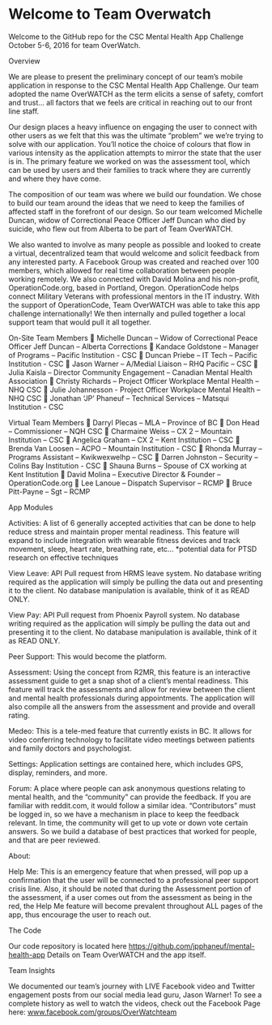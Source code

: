# Welcome to Team Overwatch

Welcome to the GitHub repo for the CSC Mental Health App Challenge October 5-6, 2016 for team OverWatch.

Overview

We are please to present the preliminary concept of our team’s mobile application in response to the CSC Mental Health App Challenge. Our team adopted the name OverWATCH as the term elicits a sense of safety, comfort and trust... all factors that we feels are critical in reaching out to our front line staff.

Our design places a heavy influence on engaging the user to connect with other users as we felt that this was the ultimate “problem” we we’re trying to solve with our application. You’ll notice the choice of colours that flow in various intensity as the application attempts to mirror the state that the user is in. The primary feature we worked on was the assessment tool, which can be used by users and their families to track where they are currently and where they have come.

The composition of our team was where we build our foundation. We chose to build our team around the ideas that we need to keep the families of affected staff in the forefront of our design. So our team welcomed Michelle Duncan, widow of Correctional Peace Officer Jeff Duncan who died by suicide, who flew out from Alberta to be part of Team OverWATCH.

We also wanted to involve as many people as possible and looked to create a virtual, decentralized team that would welcome and solicit feedback from any interested party. A Facebook Group was created and reached over 100 members, which allowed for real time collaboration between people working remotely. We also connected with David Molina and his non-profit, OperationCode.org, based in Portland, Oregon. OperationCode helps connect Military Veterans with professional mentors in the IT industry. With the support of OperationCode, Team OverWATCH was able to take this app challenge internationally! We then internally and pulled together a local support team that would pull it all together.

On-Site Team Members
 Michelle Duncan – Widow of Correctional Peace Officer Jeff Duncan – Alberta Corrections  Kandace Goldstone – Manager of Programs – Pacific Institution - CSC
 Duncan Priebe – IT Tech – Pacific Institution - CSC
 Jason Warner – A/Medial Liaison – RHQ Pacific – CSC
 Julia Kaisla – Director Community Engagement – Canadian Mental Health Association  Christy Richards – Project Officer Workplace Mental Health – NHQ CSC
 Julie Johannesson - Project Officer Workplace Mental Health – NHQ CSC
 Jonathan ‘JP’ Phaneuf – Technical Services – Matsqui Institution - CSC

Virtual Team Members
 Darryl Plecas – MLA – Province of BC
 Don Head – Commissioner – NQH CSC
 Charmaine Weiss – CX 2 – Mountain Institution – CSC
 Angelica Graham – CX 2 – Kent Institution – CSC
 Brenda Van Loosen – ACPO – Mountain Institution - CSC
 Rhonda Murray – Programs Assistant – Kwikwexwelhp – CSC
 Darren Johnston – Security – Colins Bay Institution - CSC
 Shauna Burns – Spouse of CX working at Kent Institution
 David Molina – Executive Director & Founder – OperationCode.org  Lee Lanoue – Dispatch Supervisor – RCMP
 Bruce Pitt-Payne – Sgt – RCMP

App Modules

Activities:
A list of 6 generally accepted activities that can be done to help reduce stress and maintain proper mental readiness. This feature will expand to include integration with wearable fitness devices and track movement, sleep, heart rate, breathing rate, etc... *potential data for PTSD research on effective techniques

View Leave:
API Pull request from HRMS leave system. No database writing required as the application will simply be pulling the data out and presenting it to the client. No database manipulation is available, think of it as READ ONLY.

View Pay:
API Pull request from Phoenix Payroll system. No database writing required as the application will simply be pulling the data out and presenting it to the client. No database manipulation is available, think of it as READ ONLY.

Peer Support:
This would become the platform.

Assessment:
Using the concept from R2MR, this feature is an interactive assessment guide to get a snap shot of a client’s mental readiness. This feature will track the assessments and allow for review between the client and mental health professionals during appointments. The application will also compile all the answers from the assessment and provide and overall rating.

Medeo:
This is a tele-med feature that currently exists in BC. It allows for video conferring technology to facilitate video meetings between patients and family doctors and psychologist.

Settings:
Application settings are contained here, which includes GPS, display, reminders, and more.

Forum:
A place where people can ask anonymous questions relating to mental health, and the “community” can provide the feedback. If you are familiar with reddit.com, it would follow a similar idea. “Contributors” must be logged in, so we have a mechanism in place to keep the feedback relevant. In time, the community will get to up vote or down vote certain answers. So we build a database of best practices that worked for people, and that are peer reviewed.

About:

Help Me:
This is an emergency feature that when pressed, will pop up a confirmation that the user will be connected to a professional peer support crisis line. Also, it should be noted that during the Assessment portion of the assessment, if a user comes out from the assessment as being in the red, the Help Me feature will become prevalent throughout ALL pages of the app, thus encourage the user to reach out.

The Code

Our code repository is located here https://github.com/jpphaneuf/mental-health-app
Details on Team OverWATCH and the app itself.
 
Team Insights

We documented our team’s journey with LIVE Facebook video and Twitter engagement posts from our social media lead guru, Jason Warner! To see a complete history as well to watch the videos, check out the Facebook Page here: www.facebook.com/groups/OverWatchteam

